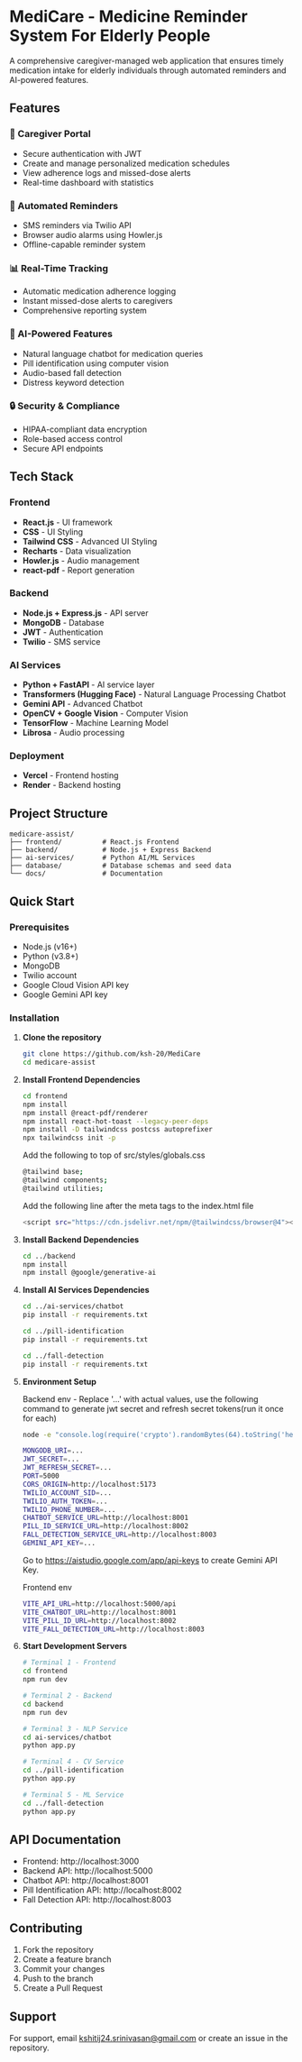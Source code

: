 # MediCare - Medicine Reminder System For Elderly People

A comprehensive caregiver-managed web application that ensures timely medication intake for elderly individuals through automated reminders and AI-powered features.

## Features

### 🏥 Caregiver Portal
- Secure authentication with JWT
- Create and manage personalized medication schedules
- View adherence logs and missed-dose alerts
- Real-time dashboard with statistics

### 🔔 Automated Reminders
- SMS reminders via Twilio API
- Browser audio alarms using Howler.js
- Offline-capable reminder system

### 📊 Real-Time Tracking
- Automatic medication adherence logging
- Instant missed-dose alerts to caregivers
- Comprehensive reporting system

### 🤖 AI-Powered Features
- Natural language chatbot for medication queries
- Pill identification using computer vision
- Audio-based fall detection
- Distress keyword detection

### 🔒 Security & Compliance
- HIPAA-compliant data encryption
- Role-based access control
- Secure API endpoints

## Tech Stack

### Frontend
- **React.js** - UI framework
- **CSS** - UI Styling
- **Tailwind CSS** - Advanced UI Styling
- **Recharts** - Data visualization
- **Howler.js** - Audio management
- **react-pdf** - Report generation

### Backend
- **Node.js + Express.js** - API server
- **MongoDB** - Database
- **JWT** - Authentication
- **Twilio** - SMS service

### AI Services
- **Python + FastAPI** - AI service layer
- **Transformers (Hugging Face)** - Natural Language Processing Chatbot
- **Gemini API** - Advanced Chatbot
- **OpenCV + Google Vision** - Computer Vision
- **TensorFlow** - Machine Learning Model
- **Librosa** - Audio processing

### Deployment
- **Vercel** - Frontend hosting
- **Render** - Backend hosting

## Project Structure

```
medicare-assist/
├── frontend/          # React.js Frontend
├── backend/           # Node.js + Express Backend
├── ai-services/       # Python AI/ML Services
├── database/          # Database schemas and seed data       
└── docs/              # Documentation
```

## Quick Start

### Prerequisites
- Node.js (v16+)
- Python (v3.8+)
- MongoDB
- Twilio account
- Google Cloud Vision API key
- Google Gemini API key

### Installation

1. **Clone the repository**
   ```bash
   git clone https://github.com/ksh-20/MediCare
   cd medicare-assist
   ```

2. **Install Frontend Dependencies**
   ```bash
   cd frontend
   npm install
   npm install @react-pdf/renderer
   npm install react-hot-toast --legacy-peer-deps
   npm install -D tailwindcss postcss autoprefixer
   npx tailwindcss init -p
   ```
   Add the following to top of src/styles/globals.css

   ```bash
   @tailwind base;
   @tailwind components;
   @tailwind utilities;
   ```

   Add the following line after the meta tags to the index.html file

   ```bash
   <script src="https://cdn.jsdelivr.net/npm/@tailwindcss/browser@4"></script>
   ```


3. **Install Backend Dependencies**
   ```bash
   cd ../backend
   npm install
   npm install @google/generative-ai
   ```

4. **Install AI Services Dependencies**
   ```bash
   cd ../ai-services/chatbot
   pip install -r requirements.txt
   
   cd ../pill-identification
   pip install -r requirements.txt
   
   cd ../fall-detection
   pip install -r requirements.txt
   ```

5. **Environment Setup**
   
   Backend env - Replace '...' with actual values, use the following command to generate jwt secret and refresh secret tokens(run it once for each)

   ```bash
   node -e "console.log(require('crypto').randomBytes(64).toString('hex'))" #for windows powershell
   ```

   ```bash
   MONGODB_URI=...
   JWT_SECRET=...
   JWT_REFRESH_SECRET=...
   PORT=5000
   CORS_ORIGIN=http://localhost:5173
   TWILIO_ACCOUNT_SID=...
   TWILIO_AUTH_TOKEN=...
   TWILIO_PHONE_NUMBER=...
   CHATBOT_SERVICE_URL=http://localhost:8001 
   PILL_ID_SERVICE_URL=http://localhost:8002 
   FALL_DETECTION_SERVICE_URL=http://localhost:8003
   GEMINI_API_KEY=...
   ```

   Go to https://aistudio.google.com/app/api-keys to create Gemini API Key.

   Frontend env

   ```bash
   VITE_API_URL=http://localhost:5000/api
   VITE_CHATBOT_URL=http://localhost:8001
   VITE_PILL_ID_URL=http://localhost:8002
   VITE_FALL_DETECTION_URL=http://localhost:8003
   ```

6. **Start Development Servers**
   ```bash
   # Terminal 1 - Frontend
   cd frontend
   npm run dev
   
   # Terminal 2 - Backend
   cd backend
   npm run dev
   
   # Terminal 3 - NLP Service
   cd ai-services/chatbot
   python app.py

   # Terminal 4 - CV Service
   cd ../pill-identification
   python app.py
   
   # Terminal 5 - ML Service
   cd ../fall-detection
   python app.py
   ```

## API Documentation

- Frontend: http://localhost:3000
- Backend API: http://localhost:5000
- Chatbot API: http://localhost:8001
- Pill Identification API: http://localhost:8002
- Fall Detection API: http://localhost:8003

## Contributing

1. Fork the repository
2. Create a feature branch
3. Commit your changes
4. Push to the branch
5. Create a Pull Request


## Support

For support, email kshitij24.srinivasan@gmail.com or create an issue in the repository.
